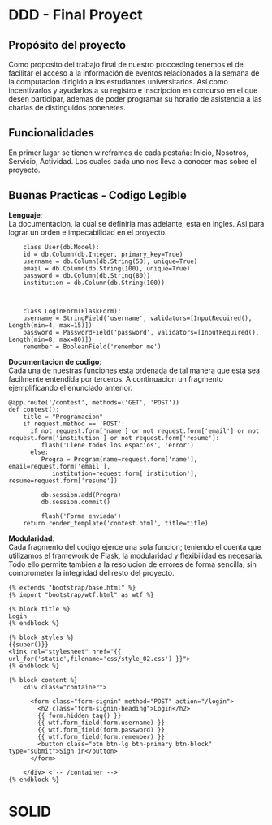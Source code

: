 
DDD - Final Proyect
=================
## Propósito del proyecto
Como proposito del trabajo final de nuestro procceding tenemos el  de facilitar el acceso a la información de eventos relacionados a la semana de la computacion dirigido a los estudiantes universitarios. Así como incentivarlos y ayudarlos a su registro e inscripcion en concurso en el que desen participar, ademas de poder programar su horario de asistencia a las charlas de distinguidos ponenetes.

## Funcionalidades
En primer lugar se tienen wireframes de cada pestaña: Inicio, Nosotros, Servicio, Actividad. Los cuales cada uno nos lleva a conocer mas sobre el proyecto.

## Buenas Practicas - Codigo Legible
**Lenguaje**: <br>
La documentacion, la cual se definiria mas adelante, esta en ingles. Asi para lograr un orden e impecabilidad en el proyecto. <br>
```
    class User(db.Model):
    id = db.Column(db.Integer, primary_key=True)
    username = db.Column(db.String(50), unique=True)
    email = db.Column(db.String(100), unique=True)
    password = db.Column(db.String(80))
    institution = db.Column(db.String(100))
    
    
```
```
    class LoginForm(FlaskForm):
    username = StringField('username', validators=[InputRequired(), Length(min=4, max=15)])
    password = PasswordField('password', validators=[InputRequired(), Length(min=8, max=80)])
    remember = BooleanField('remember me')
```
**Documentacion de codigo**: <br>
Cada una de nuestras funciones esta ordenada de tal manera que esta sea facilmente entendida por terceros. A continuacion un fragmento ejemplificando el enunciado anterior. <br>
```
@app.route('/contest', methods=('GET', 'POST'))
def contest():
    title = "Programacion"
    if request.method == 'POST':
      if not request.form['name'] or not request.form['email'] or not request.form['institution'] or not request.form['resume']:
         flash('Llene todos los espacios', 'error')
      else:
         Progra = Program(name=request.form['name'], email=request.form['email'],
            institution=request.form['institution'], resume=request.form['resume'])

         db.session.add(Progra)
         db.session.commit()
         
         flash('Forma enviada')
    return render_template('contest.html', title=title)
```
**Modularidad**: <br>
Cada fragmento del codigo ejerce una sola funcion; teniendo el cuenta que utilizamos el framework de Flask, la modularidad y flexibilidad es necesaria. Todo ello permite tambien a la resolucion de errores de forma sencilla, sin comprometer la integridad del resto del proyecto. <br>
```
{% extends "bootstrap/base.html" %}
{% import "bootstrap/wtf.html" as wtf %}

{% block title %}
Login
{% endblock %}

{% block styles %}
{{super()}}
<link rel="stylesheet" href="{{ url_for('static',filename='css/style_02.css') }}">
{% endblock %}

{% block content %}
    <div class="container">

      <form class="form-signin" method="POST" action="/login">
        <h2 class="form-signin-heading">Login</h2>
        {{ form.hidden_tag() }}
        {{ wtf.form_field(form.username) }}
        {{ wtf.form_field(form.password) }}
        {{ wtf.form_field(form.remember) }}
        <button class="btn btn-lg btn-primary btn-block" type="submit">Sign in</button>
      </form>

    </div> <!-- /container -->
{% endblock %}
```
# SOLID
